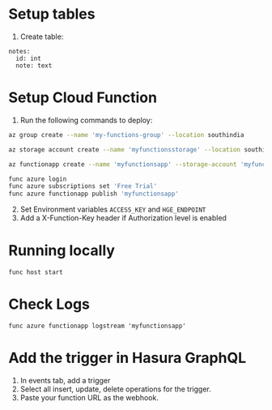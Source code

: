 # Setup tables
1. Create table:

```
notes:
  id: int
  note: text
```

# Setup Cloud Function
1. Run the following commands to deploy:
```bash
az group create --name 'my-functions-group' --location southindia

az storage account create --name 'myfunctionsstorage' --location southindia --resource-group 'my-functions-group' --sku Standard_LRS

az functionapp create --name 'myfunctionsapp' --storage-account 'myfunctionsstorage' --resource-group 'my-functions-group' --consumption-plan-location southindia

func azure login
func azure subscriptions set 'Free Trial'
func azure functionapp publish 'myfunctionsapp'
```
2. Set Environment variables `ACCESS_KEY` and `HGE_ENDPOINT`
3. Add a X-Function-Key header if Authorization level is enabled

# Running locally
`func host start`

# Check Logs
`func azure functionapp logstream 'myfunctionsapp'`

# Add the trigger in Hasura GraphQL
1. In events tab, add a trigger
2. Select all insert, update, delete operations for the trigger.
3. Paste your function URL as the webhook.
